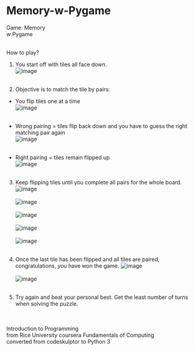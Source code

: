 # Memory-w-Pygame

Game: Memory<br>
w Pygame<br><br>

How to play?<br>
1. You start off with tiles all face down.<br>
![image](https://user-images.githubusercontent.com/98131995/210922150-7f49c442-d42c-4107-bdcb-17fc779d6abc.png)<br><br>

2. Objective is to match the tile by pairs:<br>
  - You flip tiles one at a time<br>
  ![image](https://user-images.githubusercontent.com/98131995/210925080-27a45227-81e7-445e-8e5c-23e6d9b4c675.png)<br><br>

  - Wrong pairing = tiles flip back down and you have to guess the right matching pair again<br>
  ![image](https://user-images.githubusercontent.com/98131995/210925153-809e65c5-5990-4321-bffb-8deb51cf36a1.png)<br><br>

  - Right pairing = tiles remain flipped up<br>
  ![image](https://user-images.githubusercontent.com/98131995/210925257-2555b8ec-fb44-4c45-8d5b-acd32128408b.png)<br><br>

3. Keep flipping tiles until you complete all pairs for the whole board.<br>
  ![image](https://user-images.githubusercontent.com/98131995/210925325-b37c139e-19d5-4259-80bf-eb012a03da0d.png)<br><br>
  ![image](https://user-images.githubusercontent.com/98131995/210925390-04b722b1-2137-4a25-944c-255253460895.png)<br><br>
  ![image](https://user-images.githubusercontent.com/98131995/210925489-656256e9-a0fd-4f4e-a1db-23efb4f79e8a.png)<br><br>
  ![image](https://user-images.githubusercontent.com/98131995/210925572-9205e4dc-8f17-4f3f-99d9-2c7d0003f426.png)<br><br>
  ![image](https://user-images.githubusercontent.com/98131995/210925644-da46288e-730b-42a7-9fcb-b98a7a677cf2.png)<br><br>
  
4. Once the last tile has been flipped and all tiles are paired, congratulations, you have won the game.
  ![image](https://user-images.githubusercontent.com/98131995/210925695-af247174-fd06-46dd-b1cf-a62dd4e3cce4.png)<br><br>
  ![image](https://user-images.githubusercontent.com/98131995/210925738-8baa731b-51bf-40e0-9e73-3758913fc2ca.png)<br><br>

5. Try again and beat your personal best. Get the least number of turns when solving the puzzle.

<br><br>
Introduction to Programming<br>
from Rice University coursera Fundamentals of Computing<br>
converted from codeskulptor to Python 3
